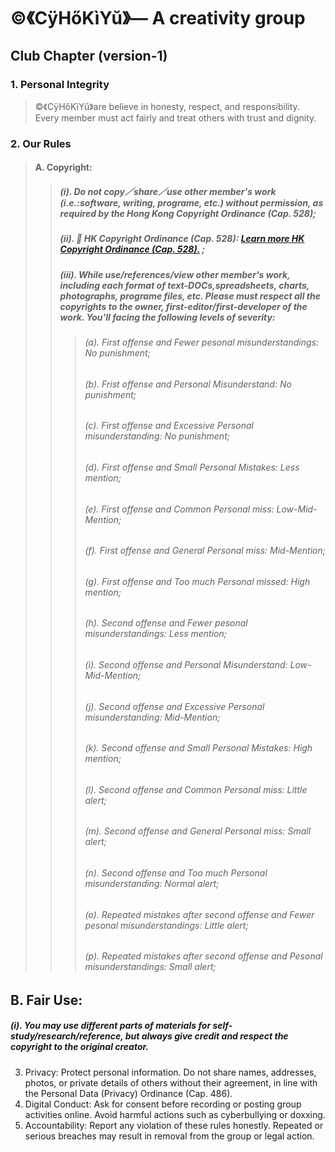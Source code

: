 # ©️《CÿHőKìYŭ》— A creativity group

## Club Chapter (version-1)
### 1. Personal Integrity
> ©️《CÿHőKìYŭ》are believe in honesty, respect, and responsibility. Every member must act fairly and treat others with trust and dignity.
### 2. Our Rules
> #### A. Copyright:
>> ##### (i). Do not copy／share／use other member's work (i.e.:software, writing, programe, etc.) without permission, as required by the Hong Kong Copyright Ordinance (Cap. 528);
>> ##### (ii). 🔗 HK Copyright Ordinance (Cap. 528): [Learn more HK Copyright Ordinance (Cap. 528).](https://www.elegislation.gov.hk/hk/cap528) ;
>> ##### (iii). While use/references/view other member's work, including each format of text-DOCs,spreadsheets, charts, photographs, programe files, etc. Please must respect all the copyrights to the owner, first-editor/first-developer of the work. You'll facing the following levels of severity:
>>> ###### (a). First offense and Fewer pesonal misunderstandings: No punishment;
>>> ###### (b). Frist offense and Personal Misunderstand: No punishment;
>>> ###### (c). First offense and Excessive Personal misunderstanding: No punishment;
>>> ###### (d). First offense and Small Personal Mistakes: Less mention;
>>> ###### (e). First offense and Common Personal miss: Low-Mid-Mention;
>>> ###### (f). First offense and General Personal miss: Mid-Mention;
>>> ###### (g). First offense and Too much Personal missed: High mention;
>>> ###### (h). Second offense and Fewer pesonal misunderstandings: Less mention;
>>> ###### (i). Second offense and Personal Misunderstand: Low-Mid-Mention;
>>> ###### (j). Second offense and Excessive Personal misunderstanding: Mid-Mention;
>>> ###### (k). Second offense and Small Personal Mistakes: High mention;
>>> ###### (l). Second offense and Common Personal miss: Little alert;
>>> ###### (m). Second offense and General Personal miss: Small alert;
>>> ###### (n). Second offense and Too much Personal misunderstanding: Normal alert;
>>> ###### (o). Repeated mistakes after second offense and Fewer pesonal misunderstandings: Little alert;
>>> ###### (p). Repeated mistakes after second offense and Pesonal misunderstandings: Small alert;
## B. Fair Use: 
##### (i). You may use different parts of materials for self-study/research/reference, but always give credit and respect the copyright to the original creator.  
3. Privacy: Protect personal information. Do not share names, addresses, photos, or private details of others without their agreement, in line with the Personal Data (Privacy) Ordinance (Cap. 486).  
4. Digital Conduct: Ask for consent before recording or posting group activities online. Avoid harmful actions such as cyberbullying or doxxing.  
5. Accountability: Report any violation of these rules honestly. Repeated or serious breaches may result in removal from the group or legal action.  
